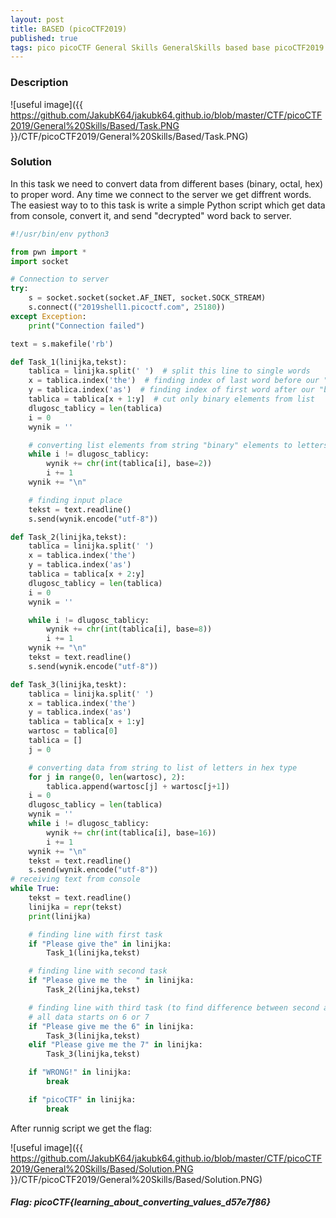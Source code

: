 ```yaml
---
layout: post
title: BASED (picoCTF2019)
published: true
tags: pico picoCTF General Skills GeneralSkills based base picoCTF2019
---
```


### Description
![useful image]({{ https://github.com/JakubK64/jakubk64.github.io/blob/master/CTF/picoCTF2019/General%20Skills/Based/Task.PNG }}/CTF/picoCTF2019/General%20Skills/Based/Task.PNG)

### Solution
In this task we need to convert data from different bases (binary, octal, hex) to proper word. Any time we connect to the server we get diffrent words.
The easiest way to to this task is write a simple Python script which get data from console, convert it, and send "decrypted" word back to server.

```python
#!/usr/bin/env python3

from pwn import *
import socket

# Connection to server
try:
    s = socket.socket(socket.AF_INET, socket.SOCK_STREAM)
    s.connect(("2019shell1.picoctf.com", 25180))
except Exception:
    print("Connection failed")

text = s.makefile('rb')

def Task_1(linijka,tekst):
    tablica = linijka.split(' ')  # split this line to single words
    x = tablica.index('the')  # finding index of last word before our "binary text"
    y = tablica.index('as')  # finding index of first word after our "binary text"
    tablica = tablica[x + 1:y]  # cut only binary elements from list
    dlugosc_tablicy = len(tablica)
    i = 0
    wynik = ''

    # converting list elements from string "binary" elements to letters and save it in string
    while i != dlugosc_tablicy:
        wynik += chr(int(tablica[i], base=2))
        i += 1
    wynik += "\n"

    # finding input place
    tekst = text.readline()
    s.send(wynik.encode("utf-8"))

def Task_2(linijka,tekst):
    tablica = linijka.split(' ')
    x = tablica.index('the')
    y = tablica.index('as')
    tablica = tablica[x + 2:y]
    dlugosc_tablicy = len(tablica)
    i = 0
    wynik = ''

    while i != dlugosc_tablicy:
        wynik += chr(int(tablica[i], base=8))
        i += 1
    wynik += "\n"
    tekst = text.readline()
    s.send(wynik.encode("utf-8"))

def Task_3(linijka,teskt):
    tablica = linijka.split(' ')
    x = tablica.index('the')
    y = tablica.index('as')
    tablica = tablica[x + 1:y]
    wartosc = tablica[0]
    tablica = []
    j = 0

    # converting data from string to list of letters in hex type
    for j in range(0, len(wartosc), 2):
        tablica.append(wartosc[j] + wartosc[j+1])
    i = 0
    dlugosc_tablicy = len(tablica)
    wynik = ''
    while i != dlugosc_tablicy:
        wynik += chr(int(tablica[i], base=16))
        i += 1
    wynik += "\n"
    tekst = text.readline()
    s.send(wynik.encode("utf-8"))
# receiving text from console
while True:
    tekst = text.readline()
    linijka = repr(tekst)
    print(linijka)

    # finding line with first task
    if "Please give the" in linijka:
        Task_1(linijka,tekst)

    # finding line with second task
    if "Please give me the  " in linijka:
        Task_2(linijka,tekst)

    # finding line with third task (to find difference between second and third task we take 6 and 7 to searching string
    # all data starts on 6 or 7
    if "Please give me the 6" in linijka:
        Task_3(linijka,tekst)
    elif "Please give me the 7" in linijka:
        Task_3(linijka,tekst)

    if "WRONG!" in linijka:
        break

    if "picoCTF" in linijka:
        break
```

After runnig script we get the flag:

![useful image]({{ https://github.com/JakubK64/jakubk64.github.io/blob/master/CTF/picoCTF2019/General%20Skills/Based/Solution.PNG }}/CTF/picoCTF2019/General%20Skills/Based/Solution.PNG)

#### *Flag: picoCTF{learning_about_converting_values_d57e7f86}*
